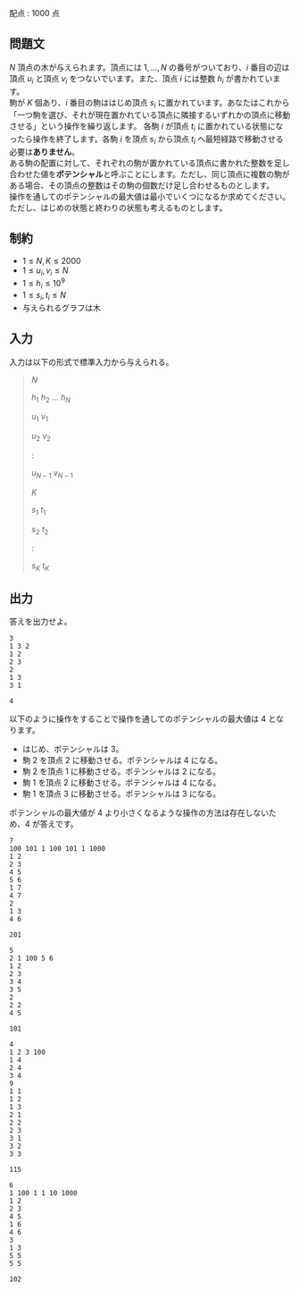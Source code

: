 配点 : $1000$ 点

## 問題文

$N$ 頂点の木が与えられます。頂点には $1, \ldots,N$ の番号がついており、$i$ 番目の辺は頂点 $u_i$ と頂点 $v_i$ をつないでいます。また、頂点 $i$ には整数 $h_i$ が書かれています。<br>
駒が $K$ 個あり、$i$ 番目の駒ははじめ頂点 $s_i$ に置かれています。あなたはこれから「一つ駒を選び、それが現在置かれている頂点に隣接するいずれかの頂点に移動させる」という操作を繰り返します。
各駒 $i$ が頂点 $t_i$ に置かれている状態になったら操作を終了します。各駒 $i$ を頂点 $s_i$ から頂点 $t_i$ へ最短経路で移動させる必要は**ありません**。<br>
ある駒の配置に対して、それぞれの駒が置かれている頂点に書かれた整数を足し合わせた値を**ポテンシャル**と呼ぶことにします。ただし、同じ頂点に複数の駒がある場合、その頂点の整数はその駒の個数だけ足し合わせるものとします。<br>
操作を通してのポテンシャルの最大値は最小でいくつになるか求めてください。ただし、はじめの状態と終わりの状態も考えるものとします。

## 制約

- $1 \leq N,K \leq 2000$
- $1 \leq u_i,v_i \leq N$
- $1 \leq h_i \leq 10^9$
- $1 \leq s_i,t_i \leq N$
- 与えられるグラフは木

## 入力

入力は以下の形式で標準入力から与えられる。

> $N$
> 
> $h_1$ $h_2$ $\ldots$ $h_N$
> 
> $u_1$ $v_1$
> 
> $u_2$ $v_2$
> 
> $:$
> 
> $u_{N-1}$ $v_{N-1}$
> 
> $K$
> 
> $s_1$ $t_1$
> 
> $s_2$ $t_2$
> 
> $:$
> 
> $s_K$ $t_K$

## 出力

答えを出力せよ。

```input1
3
1 3 2
1 2
2 3
2
1 3
3 1
```

```output1
4
```

以下のように操作をすることで操作を通してのポテンシャルの最大値は $4$ となります。

- はじめ、ポテンシャルは $3$。
- 駒 $2$ を頂点 $2$ に移動させる。ポテンシャルは $4$ になる。
- 駒 $2$ を頂点 $1$ に移動させる。ポテンシャルは $2$ になる。
- 駒 $1$ を頂点 $2$ に移動させる。ポテンシャルは $4$ になる。
- 駒 $1$ を頂点 $3$ に移動させる。ポテンシャルは $3$ になる。

ポテンシャルの最大値が $4$ より小さくなるような操作の方法は存在しないため、$4$ が答えです。

```input2
7
100 101 1 100 101 1 1000
1 2
2 3
4 5
5 6
1 7
4 7
2
1 3
4 6
```

```output2
201
```

```input3
5
2 1 100 5 6
1 2
2 3
3 4
3 5
2
2 2
4 5
```

```output3
101
```

```input4
4
1 2 3 100
1 4
2 4
3 4
9
1 1
1 2
1 3
2 1
2 2
2 3
3 1
3 2
3 3
```

```output4
115
```

```input5
6
1 100 1 1 10 1000
1 2
2 3
4 5
1 6
4 6
3
1 3
5 5
5 5
```

```output5
102
```